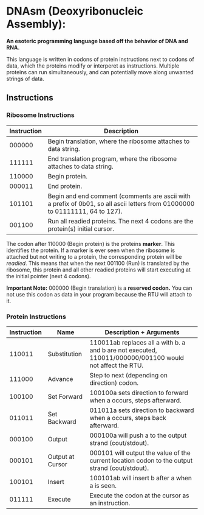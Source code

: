 # DNAsm (Deoxyribonucleic Assembly):
**An esoteric programming language based off the behavior of DNA and RNA.**

This language is written in codons of protein instructions next to codons of data, which the proteins modify or interperet as instructions. Multiple proteins can run simultaneously, and can potentially move along unwanted strings of data.

## Instructions
### Ribosome Instructions

| Instruction | Description |
|-------------|-------------|
| 000000      | Begin translation, where the ribosome attaches to data string. |
| 111111      | End translation program, where the ribosome attaches to data string. |
| 110000      | Begin protein. |
| 000011      | End protein. |
| 101101      | Begin and end comment (comments are ascii with a prefix of 0b01, so all ascii letters from 01000000 to 01111111, 64 to 127). |
| 001100     | Run all readied proteins. The next 4 codons are the protein(s) initial cursor. |

The codon after 110000 (Begin protein) is the proteins **marker**. This identifies the protein. If a marker is ever seen when the ribosome is attached but not writing to a protein, the corresponding protein will be *readied*. This means that when the next 001100 (Run) is translated by the ribosome, this protein and all other readied proteins will start executing at the initial pointer (next 4 codons).

**Important Note:** 000000 (Begin translation) is a **reserved codon.** You can not use this codon as data in your program because the RTU will attach to it.

### Protein Instructions
| Instruction | Name | Description + Arguments |
|-------------|------|-------------------------|
| 110011      | Substitution | 110011ab replaces all a with b. a and b are not executed, 110011/000000/001100 would not affect the RTU. |
| 111000      | Advance | Step to next (depending on direction) codon. |
| 100100      | Set Forward | 100100a sets direction to forward when a occurs, steps afterward. |
| 011011      | Set Backward | 011011a sets direction to backward when a occurs, steps back afterward. |
| 000100      | Output | 000100a will push a to the output strand (cout/stdout). |
| 000101      | Output at Cursor | 000101 will output the value of the current location codon to the output strand (cout/stdout). |
| 100101      | Insert | 100101ab will insert b after a when a is seen. |
| 011111      | Execute | Execute the codon at the cursor as an instruction. | 